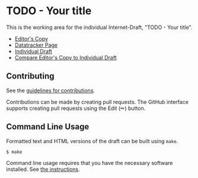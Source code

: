 # TODO - Your title

This is the working area for the individual Internet-Draft, "TODO - Your title".

* [Editor's Copy](https://dr2lopez.github.io/yang-provenance/#go.draft-lopez-opsawg-yang-provenance.html)
* [Datatracker Page](https://datatracker.ietf.org/doc/draft-lopez-opsawg-yang-provenance)
* [Individual Draft](https://datatracker.ietf.org/doc/html/draft-lopez-opsawg-yang-provenance)
* [Compare Editor's Copy to Individual Draft](https://dr2lopez.github.io/yang-provenance/#go.draft-lopez-opsawg-yang-provenance.diff)


## Contributing

See the
[guidelines for contributions](https://github.com/dr2lopez/yang-provenance/blob/main/CONTRIBUTING.md).

Contributions can be made by creating pull requests.
The GitHub interface supports creating pull requests using the Edit (✏) button.


## Command Line Usage

Formatted text and HTML versions of the draft can be built using `make`.

```sh
$ make
```

Command line usage requires that you have the necessary software installed.  See
[the instructions](https://github.com/martinthomson/i-d-template/blob/main/doc/SETUP.md).

